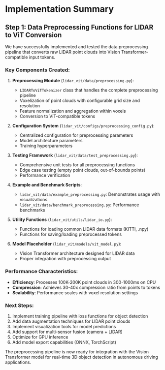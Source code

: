 # Implementation Summary

## Step 1: Data Preprocessing Functions for LIDAR to ViT Conversion

We have successfully implemented and tested the data preprocessing pipeline that converts raw LIDAR point clouds into Vision Transformer-compatible input tokens.

### Key Components Created:

1. **Preprocessing Module** (`lidar_vit/data/preprocessing.py`):
   - `LIDARToViTTokenizer` class that handles the complete preprocessing pipeline
   - Voxelization of point clouds with configurable grid size and resolution
   - Feature normalization and aggregation within voxels
   - Conversion to ViT-compatible tokens

2. **Configuration System** (`lidar_vit/configs/preprocessing_config.py`):
   - Centralized configuration for preprocessing parameters
   - Model architecture parameters
   - Training hyperparameters

3. **Testing Framework** (`lidar_vit/data/test_preprocessing.py`):
   - Comprehensive unit tests for all preprocessing functions
   - Edge case testing (empty point clouds, out-of-bounds points)
   - Performance verification

4. **Example and Benchmark Scripts**:
   - `lidar_vit/data/example_preprocessing.py`: Demonstrates usage with visualizations
   - `lidar_vit/data/benchmark_preprocessing.py`: Performance benchmarks

5. **Utility Functions** (`lidar_vit/utils/lidar_io.py`):
   - Functions for loading common LIDAR data formats (KITTI, .npy)
   - Functions for saving/loading preprocessed tokens

6. **Model Placeholder** (`lidar_vit/models/vit_model.py`):
   - Vision Transformer architecture designed for LIDAR data
   - Proper integration with preprocessing output

### Performance Characteristics:

- **Efficiency**: Processes 100K-200K point clouds in 300-1000ms on CPU
- **Compression**: Achieves 30-40x compression ratio from points to tokens
- **Scalability**: Performance scales with voxel resolution settings

### Next Steps:

1. Implement training pipeline with loss functions for object detection
2. Add data augmentation techniques for LIDAR point clouds
3. Implement visualization tools for model predictions
4. Add support for multi-sensor fusion (camera + LIDAR)
5. Optimize for GPU inference
6. Add model export capabilities (ONNX, TorchScript)

The preprocessing pipeline is now ready for integration with the Vision Transformer model for real-time 3D object detection in autonomous driving applications.